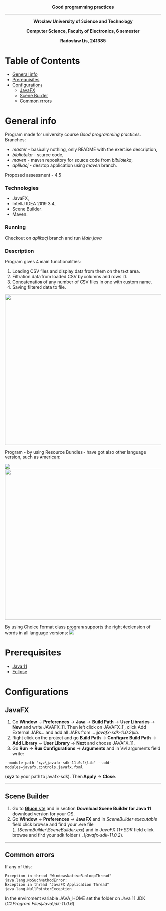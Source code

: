 **<p align="center"> Good programming practices </p>**
_________________________________
**<p align="center"> Wrocław University of Science and Technology </p>**
**<p align="center"> Computer Science, Faculty of Electronics, 6 semester </p>**
**<p align="center"> Radosław Lis, 241385 </p>**

# Table of Contents
- [General info](#desc)
- [Prerequisites](#pre)
- [Configurations](#conf)
  *  [JavaFX](#jav)
  *  [Scene Builder](#scene)
  *  [Common errors](#err)

<a name="desc"></a>

# General info
Program made for university course *Good programming practices*.
Branches:

* *master* - basically nothing, only README with the exercise description,
* *biblioteka* - source code,
* *maven* - maven repository for source code from *biblioteka*,
* *aplikacj* - desktop application using *maven* branch.

Proposed assessment - 4.5

<a name="tech1"></a>
### Technologies 
* JavaFX,
* IntellJ IDEA 2019 3.4,
* Scene Builder,
* Maven.

### Running
Checkout on *aplikacj* branch and run *Main.java*
### Description
Program gives 4 main functionalities:
1.  Loading CSV files and display data from them on the text area.
2.  Filtration data from loaded CSV by columns and rows id.
3.  Concatenation of any number of CSV files in one with custom name.
4.  Saving filtered data to file.

<img src="https://i.imgur.com/fd6B84I.png" width="590" height="486" />

Program - by using Resource Bundles - have got also other language version, such as American:

<img src="https://i.imgur.com/Qi79wPk.png"  />
<img src="https://i.imgur.com/SP5lJPp.png" width="590" height="486" />

By using Choice Format class program supports the right declension of words in all language versions:
<img src="https://i.imgur.com/CQcuFsh.png" />

<a name="pre"></a>
# Prerequisites
- [Java 11](https://www.oracle.com/java/technologies/javase-jdk11-downloads.html) 
- [Eclipse](https://www.eclipse.org/downloads/)

# Configurations

<a name="jav"></a>
## JavaFX
1. Go **Window** -> **Preferences** -> **Java** -> **Build Path** -> **User Libraries** -> **New** and write JAVAFX\_11. Then left click on JAVAFX_11, click Add External JARs... 
and add all JARs from *...\javafx-sdk-11.0.2\lib*.
2. Right click on the project and go **Build Path** -> **Configure Build Path** -> **Add Library** -> **User Library** -> **Next** and choose JAVAFX_11.
3. Go **Run** -> **Run Configurations** -> **Arguments** and in VM arguments field write:
```
--module-path "xyz\javafx-sdk-11.0.2\lib" --add-modules=javafx.controls,javafx.fxml
```
(**xyz** to your path to javafx-sdk). Then **Apply** -> **Close**.

___________________________________
<a name="scene"></a>
## Scene Builder
1. Go to [**Gluon** site](https://gluonhq.com/products/scene-builder/#download) and in section **Download Scene Builder for Java 11** download version for your OS.
2. Go **Window** -> **Preferences** -> **JavaFX** and in *SceneBuilder executable* field click browse and find your .exe file (*...\SceneBuilder\SceneBuilder.exe*) and in *JavaFX 11+ SDK* field click browse and find your sdk folder (*...\javafx-sdk-11.0.2*).
___________________________________
<a name="err"></a>
## Common errors
If any of this:
```
Exception in thread "WindowsNativeRunloopThread" java.lang.NoSuchMethodError: 
Exception in thread "JavaFX Application Thread" java.lang.NullPointerException
```

In the enviroment variable JAVA_HOME set the folder on Java 11 JDK (*C:\Program Files\Java\jdk-11.0.6*)
